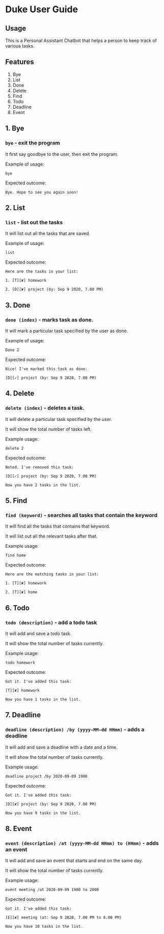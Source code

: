 # Duke User Guide

## Usage
This is a Personal Assistant Chatbot that helps a person to keep track of various tasks.

## Features 
1. Bye
2. List
3. Done
4. Delete
5. Find
6. Todo
7. Deadline
8. Event

## 1. Bye

### `bye` - exit the program

It first say goodbye to the user, then exit the program.

Example of usage: 

`bye`

Expected outcome:

`Bye. Hope to see you again soon!`

## 2. List

### `list` - list out the tasks

It will list out all the tasks that are saved.

Example of usage: 

`list`

Expected outcome:

`Here are the tasks in your list:`

`1. [T][✘] homework`

`2. [D][✘] project (by: Sep 9 2020, 7.00 PM)`

## 3. Done

### `done (index)` - marks task as done.

It will mark a particular task specified by the user as done.

Example of usage:

`Done 2`

Expected outcome:

`Nice! I've marked this task as done:`

`[D][✓] project (by: Sep 9 2020, 7.00 PM)`

## 4. Delete

### `delete (index)` - deletes a task.

It will delete a particular task specified by the user.

It will show the total number of tasks left.

Example usage:

`delete 2`

Expected outcome:

`Noted. I've removed this task:`

`[D][✓] project (by: Sep 9 2020, 7.00 PM)`

`Now you have 2 tasks in the list.`

## 5. Find

### `find (keyword)` - searches all tasks that contain the keyword

It will find all the tasks that contains that keyword.

It will list out all the relevant tasks after that.

Example usage:

`find home`

Expected outcome:

`Here are the matching tasks in your list:`

`1. [T][✘] homework`

`2. [T][✘] home`

## 6. Todo

### `todo (description)` - add a todo task

It will add and save a todo task.

It will show the total number of tasks currently.

Example usage:

`todo homework`

Expected outcome:

`Got it. I've added this task:`

`[T][✘] homework`

`Now you have 1 tasks in the list.`

## 7. Deadline

### `deadline (description) /by (yyyy-MM-dd HHmm)` - adds a deadline

It will add and save a deadline with a date and a time.

It will show the total number of tasks currently.

Example usage:

`deadline project /by 2020-09-09 1900`

Expected outcome:

`Got it. I've added this task:`

`[D][✘] project (by: Sep 9 2020, 7.00 PM)`

`Now you have 9 tasks in the list.`

## 8. Event

### `event (description) /at (yyyy-MM-dd HHmm) to (HHmm)` - adds an event

It will add and save an event that starts and end on the same day.

It will show the total number of tasks currently.

Example usage:

`event meeting /at 2020-09-09 1900 to 2000`

Expected outcome:

`Got it. I've added this task:`

`[E][✘] meeting (at: Sep 9 2020, 7.00 PM to 8.00 PM)`

`Now you have 10 tasks in the list.`
